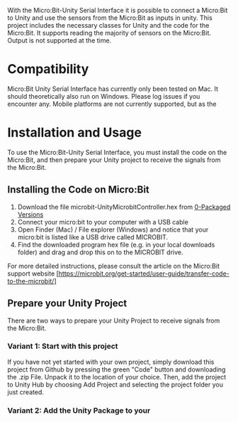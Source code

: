 With the Micro:Bit-Unity Serial Interface it is possible to connect a Micro:Bit to Unity and use the sensors from the Micro:Bit as inputs in unity. This project includes the necessary classes for Unity and the code for the Micro:Bit. It supports reading the majority of sensors on the Micro:Bit. Output is not supported at the time.

# Compatibility 

Micro:Bit Unity Serial Interface has currently only been tested on Mac. It should theoretically also run on Windows. Please log issues if you encounter any. Mobile platforms are not currently supported, but as the 

# Installation and Usage

To use the Micro:Bit-Unity Serial Interface, you must install the code on the Micro:Bit, and then prepare your Unity project to receive the signals from the Micro:Bit. 

## Installing the Code on Micro:Bit

1) Download the file microbit-UnityMicrobitController.hex from [0-Packaged Versions](https://github.com/sutee9/MicroBit-Unity-SerialInterface/blob/master/0-PackagedVersions/)
2) Connect your micro:bit to your computer with a USB cable
3) Open Finder (Mac) / File explorer (Windows) and notice that your micro:bit is listed like a USB drive called MICROBIT.
4) Find the downloaded program hex file (e.g. in your local downloads folder) and drag and drop this on to the MICROBIT drive.

For more detailed instructions, please consult the article on the Micro:Bit support website [https://microbit.org/get-started/user-guide/transfer-code-to-the-microbit/]

## Prepare your Unity Project

There are two ways to prepare your Unity Project to receive signals from the Micro:Bit. 

### Variant 1: Start with this project

If you have not yet started with your own project, simply download this project from Github by pressing the green "Code" button and downloading the .zip File. Unpack it to the location of your choice. Then, add the project to Unity Hub by choosing Add Project and selecting the project folder you just created.

### Variant 2: Add the Unity Package to your 
